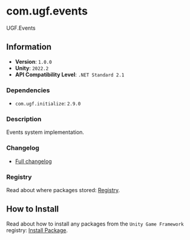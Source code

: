 # com.ugf.events

UGF.Events

## Information

- **Version**: `1.0.0`
- **Unity**: `2022.2`
- **API Compatibility Level**: `.NET Standard 2.1`

### Dependencies

- `com.ugf.initialize`: `2.9.0`


### Description

Events system implementation.

### Changelog

- [Full changelog](changelog.md)

### Registry

Read about where packages stored: [Registry](https://github.com/unity-game-framework/organization/blob/main/docs/registry.md).

## How to Install

Read about how to install any packages from the `Unity Game Framework` registry: [Install Package](https://github.com/unity-game-framework/organization/blob/main/docs/install-packages.md).
